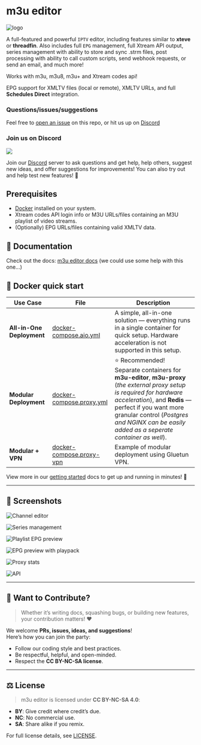 # m3u editor

![logo](./public/favicon.png)

A full-featured and powerful `IPTV` editor, including features similar to **xteve** or **threadfin**. Also includes full `EPG` management, full Xtream API output, series management with ability to store and sync .strm files, post processing with ability to call custom scripts, send webhook requests, or send an email, and much more!

Works with m3u, m3u8, m3u+ and Xtream codes api!

EPG support for XMLTV files (local or remote), XMLTV URLs, and full **Schedules Direct** integration.

### Questions/issues/suggestions

Feel free to [open an issue](https://github.com/sparkison/m3u-editor/issues/new?template=bug_report.md) on this repo, or hit us up on [Discord](https://discord.gg/rS3abJ5dz7)

### Join us on Discord

[![](https://dcbadge.limes.pink/api/server/rS3abJ5dz7)](https://discord.gg/rS3abJ5dz7)

Join our [Discord](https://discord.gg/rS3abJ5dz7) server to ask questions and get help, help others, suggest new ideas, and offer suggestions for improvements! You can also try out and help test new features! 🎉

## Prerequisites

- [Docker](https://www.docker.com/) installed on your system.
- Xtream codes API login info or M3U URLs/files containing an M3U playlist of video streams.
- (Optionally) EPG URLs/files containing valid XMLTV data.

## 📖 Documentation

Check out the docs: [m3u editor docs](https://sparkison.github.io/m3u-editor-docs/) (we could use some help with this one...)

## 🐳 Docker quick start

| Use Case                    | File                                                    | Description                                                                                            |
| --------------------------- | ------------------------------------------------------- | ------------------------------------------------------------------------------------------------------ |
| **All-in-One Deployment**   | [docker-compose.aio.yml](./docker-compose.aio.yml) | A simple, all-in-one solution — everything runs in a single container for quick setup. Hardware acceleration is not supported in this setup.  |
| **Modular Deployment**      | [docker-compose.proxy.yml](./docker-compose.proxy.yml)         | ⭐ Recommended! Separate containers for **m3u-editor**, **m3u-proxy** (_the external proxy setup is required for hardware acceleration_), and **Redis** — perfect if you want more granular control (_Postgres and NGINX can be easily added as a seperate container as well_). |
| **Modular + VPN** | [docker-compose.proxy-vpn](./docker-compose.proxy-vpn.yml) | Example of modular deployment using Gluetun VPN.          |

View more in our [getting started](https://sparkison.github.io/m3u-editor-docs/docs/about/getting-started/) docs to get up and running in minutes! 🥳

---

## 📸 Screenshots

![Channel editor](./screenshots/channel-editing.png)

![Series management](./screenshots/series-mgmt.png)

![Playlist EPG preview](./screenshots/in-app-playlist-epg-preview.png)

![EPG preview with playpack](./screenshots/in-app-playlist-epg-playback.png)

![Proxy stats](./screenshots/proxy-monitor.png)

![API](./screenshots/api.png)

---

## 🤝 Want to Contribute?

> Whether it’s writing docs, squashing bugs, or building new features, your contribution matters! ❤️

We welcome **PRs, issues, ideas, and suggestions**!\
Here’s how you can join the party:

- Follow our coding style and best practices.
- Be respectful, helpful, and open-minded.
- Respect the **CC BY-NC-SA license**.


---

## ⚖️ License  

> m3u editor is licensed under **CC BY-NC-SA 4.0**:  

- **BY**: Give credit where credit’s due.  
- **NC**: No commercial use.  
- **SA**: Share alike if you remix.  

For full license details, see [LICENSE](https://creativecommons.org/licenses/by-nc-sa/4.0/).
